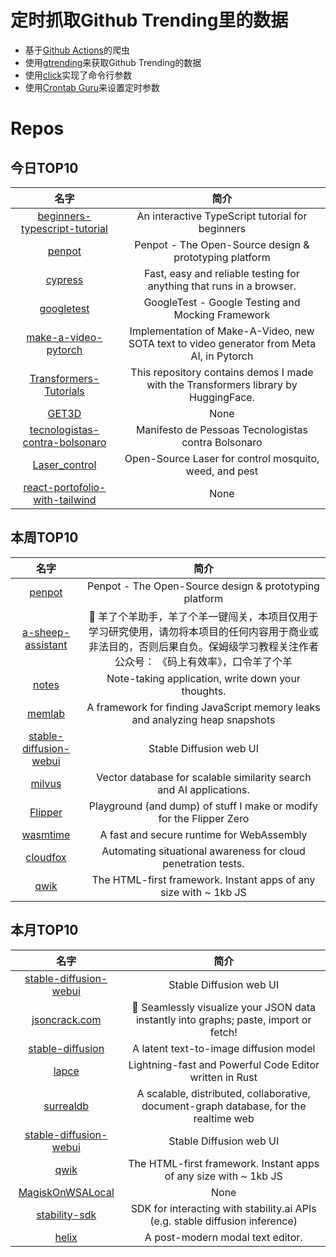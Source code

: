 # 定时抓取Github Trending里的数据
* 基于[Github Actions](https://docs.github.com/en/actions)的爬虫
* 使用[gtrending](https://github.com/hedythedev/gtrending)来获取Github Trending的数据
* 使用[click](https://github.com/pallets/click)实现了命令行参数
* 使用[Crontab Guru](https://crontab.guru/)来设置定时参数

# Repos
## 今日TOP10 
<!-- START OF DAILY_TOP10_REPOS -->
| 名字 | 简介 |
| :----: | :----: |
| [beginners-typescript-tutorial](https://github.com/total-typescript/beginners-typescript-tutorial) | An interactive TypeScript tutorial for beginners |
| [penpot](https://github.com/penpot/penpot) | Penpot - The Open-Source design & prototyping platform |
| [cypress](https://github.com/cypress-io/cypress) | Fast, easy and reliable testing for anything that runs in a browser. |
| [googletest](https://github.com/google/googletest) | GoogleTest - Google Testing and Mocking Framework |
| [make-a-video-pytorch](https://github.com/lucidrains/make-a-video-pytorch) | Implementation of Make-A-Video, new SOTA text to video generator from Meta AI, in Pytorch |
| [Transformers-Tutorials](https://github.com/NielsRogge/Transformers-Tutorials) | This repository contains demos I made with the Transformers library by HuggingFace. |
| [GET3D](https://github.com/nv-tlabs/GET3D) | None |
| [tecnologistas-contra-bolsonaro](https://github.com/inspiradanacomputacao/tecnologistas-contra-bolsonaro) | Manifesto de Pessoas Tecnologistas contra Bolsonaro |
| [Laser_control](https://github.com/Ildaron/Laser_control) | Open-Source Laser for control mosquito, weed, and pest |
| [react-portofolio-with-tailwind](https://github.com/developedbyed/react-portofolio-with-tailwind) | None |
<!-- END OF DAILY_TOP10_REPOS -->

## 本周TOP10
<!-- START OF WEEKLY_TOP10_REPOS -->
| 名字 | 简介 |
| :----: | :----: |
| [penpot](https://github.com/penpot/penpot) | Penpot - The Open-Source design & prototyping platform |
| [a-sheep-assistant](https://github.com/Lcry/a-sheep-assistant) | 🐑 羊了个羊助手，羊了个羊一键闯关，本项目仅用于学习研究使用，请勿将本项目的任何内容用于商业或非法目的，否则后果自负。保姆级学习教程关注作者公众号： 《码上有效率》，口令羊了个羊 |
| [notes](https://github.com/nuttyartist/notes) | Note-taking application, write down your thoughts. |
| [memlab](https://github.com/facebookincubator/memlab) | A framework for finding JavaScript memory leaks and analyzing heap snapshots |
| [stable-diffusion-webui](https://github.com/AUTOMATIC1111/stable-diffusion-webui) | Stable Diffusion web UI |
| [milvus](https://github.com/milvus-io/milvus) | Vector database for scalable similarity search and AI applications. |
| [Flipper](https://github.com/UberGuidoZ/Flipper) | Playground (and dump) of stuff I make or modify for the Flipper Zero |
| [wasmtime](https://github.com/bytecodealliance/wasmtime) | A fast and secure runtime for WebAssembly |
| [cloudfox](https://github.com/BishopFox/cloudfox) | Automating situational awareness for cloud penetration tests. |
| [qwik](https://github.com/BuilderIO/qwik) | The HTML-first framework. Instant apps of any size with ~ 1kb JS |
<!-- END OF WEEKLY_TOP10_REPOS -->

## 本月TOP10
<!-- START OF MONTHLY_TOP10_REPOS -->
| 名字 | 简介 |
| :----: | :----: |
| [stable-diffusion-webui](https://github.com/AUTOMATIC1111/stable-diffusion-webui) | Stable Diffusion web UI |
| [jsoncrack.com](https://github.com/AykutSarac/jsoncrack.com) | 🔮 Seamlessly visualize your JSON data instantly into graphs; paste, import or fetch! |
| [stable-diffusion](https://github.com/CompVis/stable-diffusion) | A latent text-to-image diffusion model |
| [lapce](https://github.com/lapce/lapce) | Lightning-fast and Powerful Code Editor written in Rust |
| [surrealdb](https://github.com/surrealdb/surrealdb) | A scalable, distributed, collaborative, document-graph database, for the realtime web |
| [stable-diffusion-webui](https://github.com/sd-webui/stable-diffusion-webui) | Stable Diffusion web UI |
| [qwik](https://github.com/BuilderIO/qwik) | The HTML-first framework. Instant apps of any size with ~ 1kb JS |
| [MagiskOnWSALocal](https://github.com/LSPosed/MagiskOnWSALocal) | None |
| [stability-sdk](https://github.com/Stability-AI/stability-sdk) | SDK for interacting with stability.ai APIs (e.g. stable diffusion inference) |
| [helix](https://github.com/helix-editor/helix) | A post-modern modal text editor. |
<!-- END OF MONTHLY_TOP10_REPOS -->
